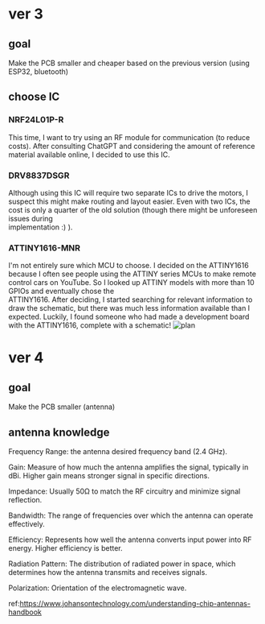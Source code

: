 # ver 3

  ## goal 
 Make the PCB smaller and cheaper based on the previous version (using ESP32, bluetooth)

  ## choose IC 

  ### NRF24L01P-R 
This time, I want to try using an RF module for communication (to reduce costs). After consulting ChatGPT and considering the amount of reference material available online, I decided to use this IC.

  ### DRV8837DSGR 
Although using this IC will require two separate ICs to drive the motors, I suspect this might make routing and layout easier. Even with two ICs, the cost is only a quarter of the old solution (though there might be unforeseen issues during     
                   implementation :) ).

  ### ATTINY1616-MNR
I'm not entirely sure which MCU to choose. I decided on the ATTINY1616 because I often see people using the ATTINY series MCUs to make remote control cars on YouTube. So I looked up ATTINY models with more than 10 GPIOs and eventually chose the       
                     ATTINY1616. After deciding, I started searching for relevant information to draw the schematic, but there was much less information available than I expected. Luckily, I found someone who had made a development board with the ATTINY1616, complete with                       a schematic!
 ![plan](https://github.com/user-attachments/assets/1aefb075-60f7-43f3-a199-f7a33e822fd3)

 # ver 4
 ## goal
 Make the PCB smaller (antenna)
 ## antenna knowledge
 Frequency Range: the antenna desired frequency band (2.4 GHz).

Gain: Measure of how much the antenna amplifies the signal, typically in dBi. Higher gain means stronger signal in specific directions.

Impedance: Usually 50Ω to match the RF circuitry and minimize signal reflection.

Bandwidth: The range of frequencies over which the antenna can operate effectively.

Efficiency: Represents how well the antenna converts input power into RF energy. Higher efficiency is better.

Radiation Pattern: The distribution of radiated power in space, which determines how the antenna transmits and receives signals.

Polarization: Orientation of the electromagnetic wave.

ref:https://www.johansontechnology.com/understanding-chip-antennas-handbook
